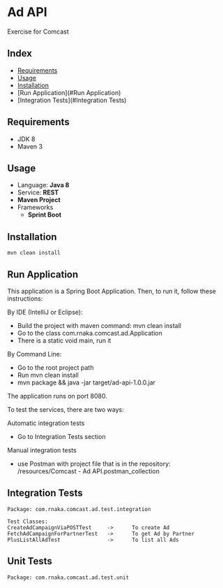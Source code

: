 Ad API
==================================================================

 Exercise for Comcast

Index
------
 * [Requirements](#Requirements)
 * [Usage](#Usage)
 * [Installation](#Installation)
 * [Run Application](#Run Application)
 * [Integration Tests](#Integration Tests)
 
Requirements
-------------
 * JDK 8
 * Maven 3 
 
Usage
------
 * Language: **Java 8** 
 * Service: **REST**
 * **Maven Project**
 * Frameworks
   * **Sprint Boot**
 
Installation
-------------

    mvn clean install
   
Run Application
---------------- 
   
   This application is a Spring Boot Application. Then, to run it, follow these instructions:
   
   By IDE (IntelliJ or Eclipse):
   - Build the project with maven command: mvn clean install
   - Go to the class com.rnaka.comcast.ad.Application 
   - There is a static void main, run it
   
   By Command Line:
   - Go to the root project path
   - Run mvn clean install
   - mvn package && java -jar target/ad-api-1.0.0.jar
    
   The application runs on port 8080.
   
   
   To test the services, there are two ways:
   
   Automatic integration tests
   - Go to Integration Tests section
   
   Manual integration tests
   - use Postman with project file that is in the repository: 
   /resources/Comcast - Ad API.postman_collection
   
Integration Tests
------------------

    Package: com.rnaka.comcast.ad.test.integration

    Test Classes:
    CreateAdCampaignViaPOSTTest     ->      To create Ad
    FetchAdCampaignForPartnerTest   ->      To get Ad by Partner
    PlusListAllAdTest               ->      To list all Ads
    
Unit Tests
-----------

    Package: com.rnaka.comcast.ad.test.unit